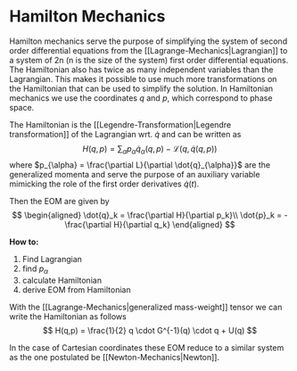 # Hamilton Mechanics

Hamilton mechanics serve the purpose of simplifying the system of second order differential equations from the [[Lagrange-Mechanics|Lagrangian]] to a system of 2n (n is the size of the system) first order differential equations. The Hamiltonian also has twice as many independent variables than the Lagrangian. This makes it possible to use much more transformations on the Hamiltonian that can be used to simplify the solution. In Hamiltonian mechanics we use the coordinates $q$ and $p$, which correspond to phase space.

The Hamiltonian is the [[Legendre-Transformation|Legendre transformation]] of the Lagrangian wrt. $\dot{q}$ and can be written as
$$ 
    H(q,p) = \sum_{\alpha} p_{\alpha}\dot{q}_{\alpha}(q,p) - \mathcal{L}(q, \dot{q}(q,p))
$$
where $p_{\alpha} = \frac{\partial L}{\partial \dot{q}_{\alpha}}$ are the generalized momenta and serve the purpose of an auxiliary variable mimicking the role of the first order derivatives $\dot{q}(t)$.

Then the EOM are given by
$$ 
\begin{aligned}
    \dot{q}_k = \frac{\partial H}{\partial p_k}\\
    \dot{p}_k = -\frac{\partial H}{\partial q_k}
\end{aligned}
$$

**How to:** 
1. Find Lagrangian
2. find $p_{\alpha}$
3. calculate Hamiltonian
4. derive EOM from Hamiltonian

With the [[Lagrange-Mechanics|generalized mass-weight]] tensor we can write the Hamiltonian as follows
$$ 
    H(q,p) = \frac{1}{2} q \cdot G^{-1}(q) \cdot q + U(q)
$$

In the case of Cartesian coordinates these EOM reduce to a similar system as the one postulated be [[Newton-Mechanics|Newton]].
